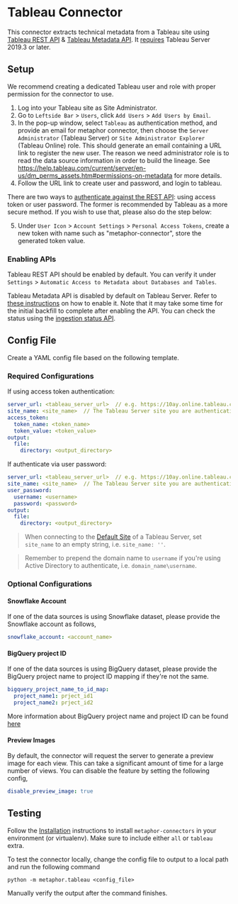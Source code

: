 # Tableau Connector

This connector extracts technical metadata from a Tableau site using [Tableau REST API](https://help.tableau.com/current/api/rest_api/en-us/REST/rest_api.htm) & [Tableau Metadata API](https://help.tableau.com/current/api/metadata_api/en-us/index.html). It [requires](https://help.tableau.com/current/api/metadata_api/en-us/docs/meta_api_start.html) Tableau Server 2019.3 or later.

## Setup

We recommend creating a dedicated Tableau user and role with proper permission for the connector to use.

1. Log into your Tableau site as Site Administrator.
2. Go to `Leftside Bar` > `Users`, click `Add Users` > `Add Users by Email`.
3. In the pop-up window, select `Tableau` as authentication method, and provide an email for metaphor connector, then choose the `Server Administrator` (Tableau Server) or `Site Administrator Explorer` (Tableau Online) role. This should generate an email containing a URL link to register the new user. The reason we need administrator role is to read the data source information in order to build the lineage. See https://help.tableau.com/current/server/en-us/dm_perms_assets.htm#permissions-on-metadata for more details.
4. Follow the URL link to create user and password, and login to tableau.

There are two ways to [authenticate against the REST API](https://tableau.github.io/server-client-python/docs/sign-in-out): using access token or user password. The former is recommended by Tableau as a more secure method. If you wish to use that, please also do the step below:

5. Under `User Icon` > `Account Settings` > `Personal Access Tokens`, create a new token with name such as "metaphor-connector", store the generated token value.

### Enabling APIs

Tableau REST API should be enabled by default. You can verify it under `Settings` > `Automatic Access to Metadata about Databases and Tables`.

Tableau Metadata API is disabled by default on Tableau Server. Refer to [these instructions](https://help.tableau.com/current/api/metadata_api/en-us/docs/meta_api_start.html#enable-the-tableau-metadata-api-for-tableau-server) on how to enable it. Note that it may take some time for the initial backfill to complete after enabling the API. You can check the status using the [ingestion status API](https://help.tableau.com/current/server/en-us/dm_tools_backfill.htm).

## Config File

Create a YAML config file based on the following template.

### Required Configurations

If using access token authentication:

```yaml
server_url: <tableau_server_url>  // e.g. https://10ay.online.tableau.com
site_name: <site_name>  // The Tableau Server site you are authenticating with
access_token:
  token_name: <token_name>
  token_value: <token_value>
output:
  file:
    directory: <output_directory>
```

If authenticate via user password:

```yaml
server_url: <tableau_server_url>  // e.g. https://10ay.online.tableau.com
site_name: <site_name>  // The Tableau Server site you are authenticating with
user_password:
  username: <username>
  password: <password>
output:
  file:
    directory: <output_directory>
```

> When connecting to the [Default Site](https://help.tableau.com/current/server/en-us/sites_intro.htm#the-default-site) of a Tableau Server, set `site_name` to an empty string, i.e. `site_name: ''`.

> Remember to prepend the domain name to `username` if you're using Active Directory to authenticate, i.e. `domain_name\username`.

### Optional Configurations

#### Snowflake Account

If one of the data sources is using Snowflake dataset, please provide the Snowflake account as follows,

```yaml
snowflake_account: <account_name>
```

#### BigQuery project ID

If one of the data sources is using BigQuery dataset, please provide the BigQuery project name to project ID mapping if they're not the same.

```yaml
bigquery_project_name_to_id_map:
  project_name1: prject_id1
  project_name2: prject_id2
```

More information about BigQuery project name and project ID can be found [here](https://cloud.google.com/resource-manager/docs/creating-managing-projects#before_you_begin) 

#### Preview Images

By default, the connector will request the server to generate a preview image for each view. This can take a significant amount of time for a large number of views. You can disable the feature by setting the following config,

```yaml
disable_preview_image: true
```

## Testing

Follow the [Installation](../../README.md) instructions to install `metaphor-connectors` in your environment (or virtualenv). Make sure to include either `all` or `tableau` extra.

To test the connector locally, change the config file to output to a local path and run the following command

```shell
python -m metaphor.tableau <config_file>
```

Manually verify the output after the command finishes.
